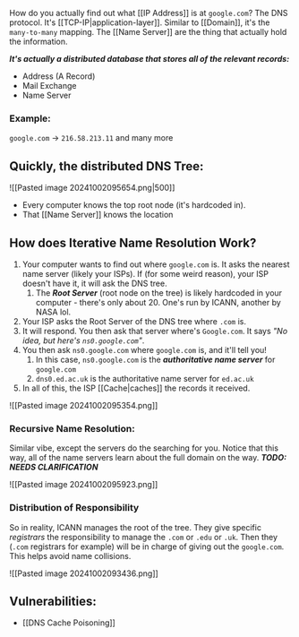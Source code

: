 How do you actually find out what [[IP Address]] is at `google.com`? The DNS protocol. It's [[TCP-IP|application-layer]]. Similar to [[Domain]], it's the `many-to-many` mapping. The [[Name Server]] are the thing that actually hold the information.

***It's actually a distributed database that stores all of the relevant records:***
- Address (A Record)
- Mail Exchange
- Name Server
### Example:
`google.com` -> `216.58.213.11` and many more

## Quickly, the distributed DNS Tree:
![[Pasted image 20241002095654.png|500]]

- Every computer knows the top root node (it's hardcoded in). 
- That [[Name Server]] knows the location 



## How does Iterative Name Resolution Work?
1. Your computer wants to find out where `google.com` is. It asks the nearest name server (likely your ISPs). If (for some weird reason), your ISP doesn't have it, it will ask the DNS tree. 
	1. The ***Root Server*** (root node on the tree) is likely hardcoded in your computer - there's only about 20. One's run by ICANN, another by NASA lol. 
2. Your ISP asks the Root Server of the DNS tree where `.com` is.
3. It will respond. You then ask that server where's `Google.com`. It says *"No idea, but here's `ns0.google.com`"*. 
4. You then ask `ns0.google.com` where `google.com` is, and it'll tell you!
	1. In this case, `ns0.google.com` is the ***authoritative name server*** for `google.com`
	2. `dns0.ed.ac.uk` is the authoritative name server for `ed.ac.uk`
5. In all of this, the ISP [[Cache|caches]] the records it received.


![[Pasted image 20241002095354.png]]

### Recursive Name Resolution:
Similar vibe, except the servers do the searching for you. Notice that this way, all of the name servers learn about the full domain on the way. ***TODO: NEEDS CLARIFICATION*** 

![[Pasted image 20241002095923.png]]



### Distribution of Responsibility
So in reality, ICANN manages the root of the tree. They give specific *registrars* the responsibility to manage the `.com` or `.edu` or `.uk`. Then they (`.com` registrars for example) will be in charge of giving out the `google.com`. This helps avoid name collisions. 

![[Pasted image 20241002093436.png]]

## Vulnerabilities:
- [[DNS Cache Poisoning]]